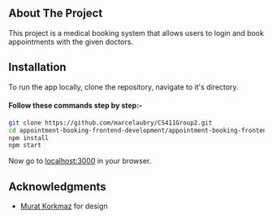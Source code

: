 <!-- ABOUT THE PROJECT -->
## About The Project

This project is a medical booking system that allows users to login and book appointments with the given doctors.

<!-- INSTALLATION -->

## Installation

To run the app locally, clone the repository, navigate to it's directory.

#### Follow these commands step by step:-

```bash
git clone https://github.com/marcelaubry/CS411Group2.git
cd appointment-booking-frontend-development/appointment-booking-frontend-development/public
npm install
npm start
```

Now go to [localhost:3000](http://localhost:3000) in your browser.

<!-- acknowledgments -->

## Acknowledgments

- [Murat Korkmaz](https://www.behance.net/gallery/26425031/Vespa-Responsive-Redesign) for design
